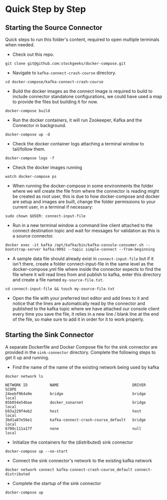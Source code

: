 # Quick Step by Step

## Starting the Source Connector

Quick steps to run this folder's content, required to open multiple terminals when needed.

-  Check out this repo. 

`git clone git@github.com:stockgeeks/docker-compose.git`

-  Navigate to `kafka-connect-crash-course` directory.

`cd docker-compose/kafka-connect-crash-course`

-  Build the docker images as the connect image is required to build to include connector standalone configurations, we 
could have used a map to provide the files but building it for now.

`docker-compose build`

-  Run the docker containers, it will run Zookeeper, Kafka and the Connector in background.

`docker-compose up -d`

- Check the docker container logs attaching a terminal window to tail/follow them.

`docker-compose logs -f`

- Check the docker images running

`watch docker-compose ps`

- When running the docker-compose in some environments the folder where we will create the file from where the connector
is reading might be created as root user, this is due to how docker-compose and docker are setup and images are built,
change the folder permissions to your current user, in a terminal if necessary: 

`sudo chown $USER: connect-input-file`

-  Run in a new terminal window a command line client attached to the connect destination topic and wait for messages 
for validation as this is a source connector.

`docker exec -it kafka /opt/kafka/bin/kafka-console-consumer.sh --bootstrap-server kafka:9092 --topic simple-connect --from-beginning`

- A sample data file should already exist in `connect-input-file` but if it isn't there, create a folder connect-input-file in the same level as the docker-compose.yml file where inside the connector expects to find the file where it will read lines from and publish to kafka, enter this directory and create a file named `my-source-file.txt`.

`cd connect-input-file && touch my-source-file.txt`

- Open the file with your preferred text editor and add lines to it and notice that the lines are automatically read by
the connector and published to the kafka topic where we have attached our console client every time you save the file,
it relies in a new line / blank line at the end of the file, so make sure to add it in order for it to work properly.

## Starting the Sink Connector

A separate Dockerfile and Docker Compose file for the sink connector are provided in the `sink-connector` directory. Complete the following steps to get it up and running.

- Find the name of the name of the existing network being used by kafka

`docker network ls`

	NETWORK ID          NAME                                 DRIVER              SCOPE
	24eebf964a9e        bridge                               bridge              local
	05b054e54bae        docker_sonarnet                      bridge              local
	b93a229f4eb2        host                                 host                local
	3bd1a87e56e1        kafka-connect-crash-course_default   bridge              local
	6700c111a17f        none                                 null                local

- Initialize the containers for the (distributed) sink connector

`docker-compose up --no-start`

- Connect the sink connector's network to the existing kafka network

`docker network connect kafka-connect-crash-course_default connect-distributed` 

- Complete the startup of the sink connector

`docker-compose up`
